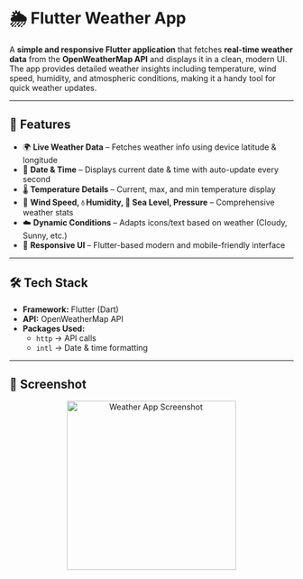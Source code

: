 # 🌦️ Flutter Weather App  

A **simple and responsive Flutter application** that fetches **real-time weather data** from the **OpenWeatherMap API** and displays it in a clean, modern UI. The app provides detailed weather insights including temperature, wind speed, humidity, and atmospheric conditions, making it a handy tool for quick weather updates.  

---

## 🚀 Features  
- 🌍 **Live Weather Data** – Fetches weather info using device latitude & longitude  
- 📅 **Date & Time** – Displays current date & time with auto-update every second  
- 🌡️ **Temperature Details** – Current, max, and min temperature display  
- 💨 **Wind Speed, 💧 Humidity, 🌊 Sea Level, Pressure** – Comprehensive weather stats  
- ☁️ **Dynamic Conditions** – Adapts icons/text based on weather (Cloudy, Sunny, etc.)  
- 📱 **Responsive UI** – Flutter-based modern and mobile-friendly interface  

---

## 🛠️ Tech Stack  
- **Framework:** Flutter (Dart)  
- **API:** OpenWeatherMap API  
- **Packages Used:**  
  - `http` → API calls  
  - `intl` → Date & time formatting  

---

## 📸 Screenshot  

<p align="center">
  <img src="https://github.com/user-attachments/assets/a9742aac-9f6c-4545-98ac-5f334e0ae105" alt="Weather App Screenshot" width="300"/>
</p>
